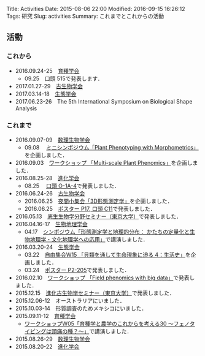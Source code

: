 Title: Activities
Date: 2015-08-06 22:00
Modified: 2016-09-15 16:26:12
Tags: 研究
Slug: activities
Summary: これまでとこれからの活動

## 活動
### これから
* 2016.09.24-25　[育種学会](http://www.nacos.com/jsb/06/06gaiyou.html)
	* 09.25　口頭 515で発表します．
* 2017.01.27-29　[古生物学会](http://www.palaeo-soc-japan.jp/index.html) 
* 2017.03.14-18　[生態学会](http://www.esj.ne.jp/meeting/64/)
* 2017.06.23-26　The 5th International Symposium on Biological Shape Analysis


### これまで
* 2016.09.07-09　[数理生物学会](http://bio-math10.biology.kyushu-u.ac.jp/jsmb2016/home.html)
	* 09.08　 [ミニシンポジウム「Plant Phenotyping with Morphometrics」](http://bio-math10.biology.kyushu-u.ac.jp/jsmb2016/minisymposia.html)を企画しました．
* 2016.09.03　[ワークショップ 「Multi-scale Plant Phenomics」](http://www.morphometrics.jp/pages/workshop2016plantphenomics.html)を企画しました．
* 2016.08.25-28　[進化学会](http://www.kuba.co.jp/sesj2016/)
	* 08.25　 [口頭 O-1A-4](http://www.kuba.co.jp/sesj2016/program.html)で発表しました．
* 2016.06.24-26　[古生物学会](http://www.palaeo-soc-japan.jp/index.html)
	* 2016.06.25　[夜間小集会「3D形態測定学」](http://www.morphometrics.jp/pages/workshop2016psj.html)を企画しました．
	* 2016.06.25　[ポスター P17, 口頭 C11](http://www.palaeo-soc-japan.jp/download/meeting_program_PDF/1606_Fukui_program.pdf)で発表しました．
* 2016.05.13　[底生生物学分野セミナー（東京大学）](http://www.ecosystem.aori.u-tokyo.ac.jp/benthos/)で発表しました．
* 2016.04.16-17　[生物地理学会](http://biogeo.a.la9.jp/)
	* 04.17　[シンポジウム「形態測定学と地理的分布： かたちの定量化と生物地理学・文化地理学への応用」](http://biogeo.a.la9.jp/meeting/sympo/2016%20program.htm)で講演しました．
* 2016.03.20-24　[生態学会](http://www.esj.ne.jp/meeting/63/ "第63回日本生態学会大会@仙台")
	* 03.22　[自由集会W15 「貝類を通して生命現象に迫る 4：生活史」](http://www.molluscoida.org/workshops/workshop2016esj)を企画しました．
	* 03.24　[ポスター P2-205](http://www.esj.ne.jp/meeting/abst/63/poster_P2-204_.html)で発表しました．
* 2016.02.10　[ワークショップ 「Field phenomics with big data」](https://sites.google.com/a/ut-biomet.org/pheno-ws/home)で発表しました．
* 2015.12.15　[進化古生物学セミナー（東京大学）](https://sites.google.com/site/todaisemipbio/)で発表しました．	
* 2015.12.06-12　オーストラリアにいました．
* 2015.10.03-14　形質調査のためメキシコにいました．
* 2015.09.11-12　[育種学会](http://www.nacos.com/jsb/06/06gaiyou.html "第128回講演会@新潟大学")
	* [ワークショップW05「育種学と農学のこれからを考える30 〜フェノタイピングは頭痛の種？〜」](https://sites.google.com/a/ut-biomet.org/jsb-2015autumn-workshop/)で講演しました．
* 2015.08.26-29　[数理生物学会](http://jsmbcjk2015.webcrow.jp/jp/index.html "2015年日本数理生物学会/日中韓数理生物学コロキウム合同大会@同志社大学")
* 2015.08.20-22　[進化学会](http://evolgen.biol.se.tmu.ac.jp/sesj2015/ "New Technologyが拓く進化学の新地平@中央大学")